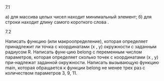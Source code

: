 7.1

а) для массива целых чисел находит минимальный элемент;
б) для строки находит длину самого короткого слова .


7.2

Написать функцию (или макроопределение), которая определяет принадлежит ли точка с координатами (х , у) 
окружности с заданным  радиусом R. Написать функ-цию belong с переменным числом параметров,
которая определяет сколько точек с координатами (х , у) при-надлежат заданной окружности.
Написать вызывающую функцию main, которая обращается к функции belong не менее трех раз с количеством параметров 3, 9, 11.
